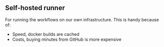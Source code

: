 ## Self-hosted runner
For running the workflows on our own infrastructure. This is handy because of:
- Speed, docker builds are cached
- Costs, buying minutes from GitHub is more expensive